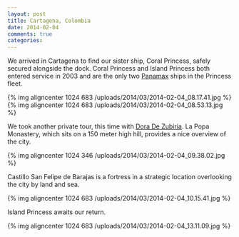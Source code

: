 ```yaml
---
layout: post
title: Cartagena, Colombia
date: 2014-02-04
comments: true
categories: 
---
```

We arrived in Cartagena to find our sister ship, Coral Princess, safely secured alongside the dock. Coral Princess and Island Princess both entered service in 2003 and are the only two [Panamax](http://en.wikipedia.org/wiki/Panamax) ships in the Princess fleet.

{% img aligncenter 1024 683 /uploads/2014/03/2014-02-04_08.17.41.jpg %}
{% img aligncenter 1024 683 /uploads/2014/03/2014-02-04_08.53.13.jpg %}

We took another private tour, this time with [Dora De Zubiria](http://www.cartagenatour.com/). La Popa Monastery, which sits on a 150 meter high hill, provides a nice overview of the city.

{% img aligncenter 1024 346 /uploads/2014/03/2014-02-04_09.38.02.jpg %}

Castillo San Felipe de Barajas is a fortress in a strategic location overlooking the city by land and sea.

{% img aligncenter 1024 683 /uploads/2014/03/2014-02-04_10.15.41.jpg %}

Island Princess awaits our return.

{% img aligncenter 1024 683 /uploads/2014/03/2014-02-04_13.11.09.jpg %}
